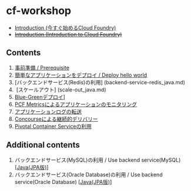# cf-workshop
* [Introduction (今すぐ始めるCloud Foundry)](http://www.slideshare.net/makingx/cloud-foundry-hackt-hacktk)
* <s>[Introduction (Introduction to Cloud Foundry)](http://www.slideshare.net/makingx/introduction-to-cloud-foundry-jjug)</s>


## Contents
1.  [事前準備 / Prerequisite](prerequisite.md)
2.  [簡単なアプリケーションをデプロイ / Deploy hello world](deploy-application_java.md)
3.  [バックエンドサービス(Redis)の利用] (backend-service-redis_java.md)
4.  [スケールアウト] (scale-out_java.md)
5.  [Blue-Greenデプロイ](blue-green-deployment_java.md)]
6.  [PCF Metricsによるアプリケーションのモニタリング](pcf-metrics.md) 
7.  [アプリケーションログの転送](logging.md)
8.  [Concourseによる継続的デリバリー](concourse.md)
9.  [Pivotal Container Serviceの利用](pks.md)

## Additional contents
1. バックエンドサービス(MySQL)の利用 / Use backend service(MySQL) [[Java(JPA版)](backend-service-mysql_java.md)]
2. バックエンドサービス(Oracle Database)の利用 / Use backend service(Oracle Database) [[Java(JPA版)](backend-service-oracle_java.md)]
